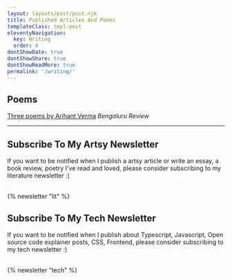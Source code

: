 ```yaml
---
layout: layouts/post/post.njk
title: Published Articles And Poems
templateClass: tmpl-post
eleventyNavigation:
  key: Writing
  order: 4
dontShowDate: true
dontShowShare: true
dontShowReadMore: true
permalink: '/writing/'
---
```


<h2 class="font-family-override-impact font-family-helvetica font-size-xxlarge">Poems</h2>

[Three poems by Arihant Verma](https://bengalurureview.com/arihant-verma-poems)
<em>Bengaluru Review</em>

---

<h2 class="font-family-override-impact font-family-helvetica font-size-xxlarge">
  Subscribe To My Artsy Newsletter
</h2>
If you want to be notified when I publish a artsy article or write an essay, a book review, poetry I've read and loved, please consider subscribing to my literature newsletter :)

<br/>
<br/>

{% newsletter "lit" %}


<h2 class="font-family-override-impact font-family-helvetica font-size-xxlarge">
  Subscribe To My Tech Newsletter
</h2>
If you want to be notified when I publish about Typescript, Javascript, Open source code explainer posts, CSS, Frontend, please consider subscribing to my tech newsletter :)

<br/>
<br/>

{% newsletter "tech" %}

